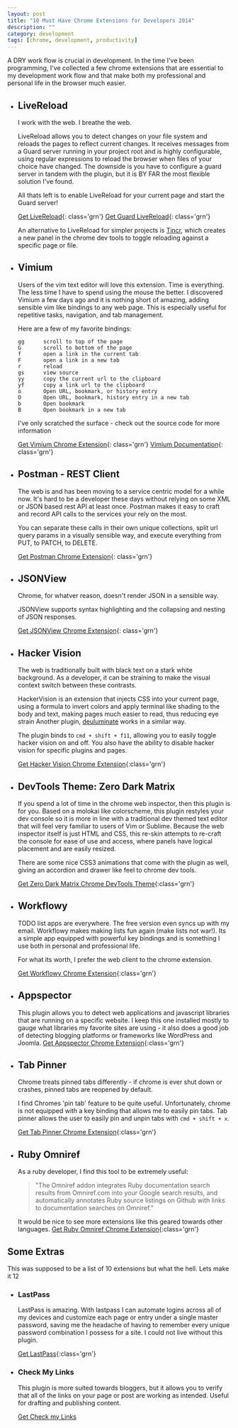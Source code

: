 ```yaml
---
layout: post
title: "10 Must Have Chrome Extensions for Developers 2014"
description: ""
category: development
tags: [chrome, development, productivity]
---
```


A DRY work flow is crucial in development. In the time I've been programming, I've collected a few chrome extensions that are essential to my development work flow and that make both my professional and personal life in the browser much easier.

* ## LiveReload
  I work with the web. I breathe the web.

  LiveReload allows you to detect changes on your file system and reloads the pages to reflect current changes. It receives messages from a Guard server running in your project root and is highly configurable, using regular expressions to reload the browser when files of your choice have changed. The downside is you have to configure a guard server in tandem with the plugin, but it is BY FAR the most flexible solution I've found.

  All thats left is to enable LiveReload for your current page and start the Guard server!

  [Get LiveReload](https://chrome.google.com/webstore/detail/livereload/jnihajbhpnppcggbcgedagnkighmdlei){: class='grn'}
  [Get Guard LiveReload](https://github.com/guard/guard-livereload){: class='grn'}

  An alternative to LiveReload for simpler projects is [Tincr](https://chrome.google.com/webstore/detail/tincr/lfjbhpnjiajjgnjganiaggebdhhpnbih), which creates a new panel in the chrome dev tools to toggle reloading against a specific page or file.


* ## Vimium
  Users of the vim text editor will love this extension. Time is everything. The less time I have to spend using the mouse the better. I discovered Vimium a few days ago and it is nothing short of amazing, adding sensible vim like bindings to any web page. This is especially useful for repetitive tasks, navigation, and tab management.

  Here are a few of my favorite bindings:

    >
      gg      scroll to top of the page
      G       scroll to bottom of the page
      f       open a link in the current tab
      F       open a link in a new tab
      r       reload
      gs      view source
      yy      copy the current url to the clipboard
      yf      copy a link url to the clipboard
      o       Open URL, bookmark, or history entry
      O       Open URL, bookmark, history entry in a new tab
      b       Open bookmark
      B       Open bookmark in a new tab


  I've only scratched the surface - check out the source code for more information

  [Get Vimium Chrome Extension](https://chrome.google.com/webstore/detail/vimium/dbepggeogbaibhgnhhndojpepiihcmeb){: class='grn'}
  [Vimium Documentation](https://github.com/philc/vimium/){: class='grn'}


* ## Postman - REST Client

  The web is and has been moving to a service centric model for a while now. It's hard to be a developer these days without relying on some XML or JSON based rest API at least once. Postman makes it easy to craft and record API calls to the services your rely on the most.

  You can separate these calls in their own unique collections, split url query params in a visually sensible way, and execute everything from PUT, to PATCH, to DELETE.

  [Get Postman Chrome Extension](https://chrome.google.com/webstore/detail/postman-rest-client/fdmmgilgnpjigdojojpjoooidkmcomcm?hl=en){: class='grn'}
* ## JSONView

  Chrome, for whatver reason, doesn't render JSON in a sensible way.

  JSONView supports syntax highlighting and the collapsing and nesting of JSON responses.

  [Get JSONView Chrome Extension](https://chrome.google.com/webstore/detail/jsonview/chklaanhfefbnpoihckbnefhakgolnmc?hl=en){: class='grn'}

* ## Hacker Vision
  The web is traditionally built with black text on a stark white background. As a developer, it can be straining to make the visual context switch between these contrasts.


  HackerVision is an extension that injects CSS into your current page, using a formula to invert colors and apply terminal like shading to the body and text, making pages much easier to read, thus reducing eye strain  Another plugin, [deuluminate](https://chrome.google.com/webstore/detail/deluminate/iebboopaeangfpceklajfohhbpkkfiaa?hl=en-US) works in a similar way.

  The plugin binds to `cmd + shift + f11`, allowing you to easily toggle hacker vision on and off. You also have the ability to disable hacker vision for specific plugins and pages.

  [Get Hacker Vision Chrome Extension](https://chrome.google.com/webstore/detail/hacker-vision/fommidcneendjonelhhhkmoekeicedej?hl=en-US){:class='grn'}

* ## DevTools Theme: Zero Dark Matrix
  If you spend a lot of time in the chrome web inspector, then this plugin is for you. Based on a molokai like colorscheme, this plugin restyles your dev console so it is more in line with a traditional dev themed text editor that will feel very familiar to users of Vim or Sublime. Because the web inspector itself is just HTML and CSS, this re-skin attempts to re-craft the console for ease of use and access, where panels have logical placement and are easily resized.

  There are some nice CSS3 animations that come with the plugin as well, giving an accordion and drawer like feel to chrome dev tools.

  [Get Zero Dark Matrix Chrome DevTools Theme](https://chrome.google.com/webstore/detail/devtools-theme-zero-dark/bomhdjeadceaggdgfoefmpeafkjhegbo?hl=en-US){:class='grn'}

* ## Workflowy

  TODO list apps are everywhere. The free version even syncs up with my email. Workflowy makes making lists fun again (make lists not war!). Its a simple app equipped with powerful key bindings and is something I use both in personal and professional life.

  For what its worth, I prefer the web client to the chrome extension.

  [Get Workflowy Chrome Extension](https://chrome.google.com/webstore/detail/workflowy/koegeopamaoljbmhnfjbclbocehhgmkm?hl=en-US){:class='grn'}

* ## Appspector
  This plugin allows you to detect web applications and javascript libraries that are running on a specific website. I keep this one installed
mostly to gauge what libraries my favorite sites are using - it also does a good job of detecting blogging platforms or frameworks like WordPress and Joomla.
[Get Appspector Chrome Extension](https://chrome.google.com/webstore/detail/appspector/homgcnaoacgigpkkljjjekpignblkeae?hl=en){:class='grn'}

* ## Tab Pinner
  Chrome treats pinned tabs differently - if chrome is ever shut down or crashes, pinned tabs are reopened by default.

  I find Chromes 'pin tab' feature to be quite useful. Unfortunately, chrome is not equipped with a key binding that allows me to easily pin tabs. Tab pinner allows the user to easily pin and unpin tabs with `cmd + shift + x`.

  [Get Tab Pinner Chrome Extension](https://chrome.google.com/webstore/detail/tab-pinner-keyboard-short/mbcjcnomlakhkechnbhmfjhnnllpbmlh?hl=en){:class='grn'}

* ## Ruby Omniref
  As a ruby developer, I find this tool to be extremely useful:

  > "The Omniref addon integrates Ruby documentation search results from Omniref.com into your Google search results, and automatically annotates Ruby source listings on Github with links to documentation searches on Omniref."

  It would be nice to see more extensions like this geared towards other languages.
  [Get Ruby Omniref Chrome Extension](https://chrome.google.com/webstore/detail/omniref/jgkfbhdcoimcmlnebfnggkegaincacgj?hl=en){:class='grn'}

## Some Extras

This was supposed to be a list of 10 extensions but what the hell. Lets make it 12

  * ### LastPass

    LastPass is amazing. With lastpass I can automate logins across all of my devices and customize each page or entry under a single master password, saving me the headache of having to remember every unique password combination I possess for a site. I could not live without this plugin.

    [Get LastPass](https://chrome.google.com/webstore/detail/lastpass-free-password-ma/hdokiejnpimakedhajhdlcegeplioahd?hl=en-US){:class='grn'}

  * ### Check My Links

    This plugin is more suited towards bloggers, but it allows you to verify that all of the links on your page or post are working as intended. Useful for drafting and publishing content.

    [Get Check my Links](https://chrome.google.com/webstore/detail/check-my-links/ojkcdipcgfaekbeaelaapakgnjflfglf)
